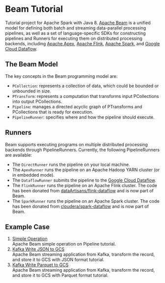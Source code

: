 # Beam Tutorial
Tutorial project for Apache Spark with Java 8. [Apache Beam](http://beam.apache.org/) is a unified model for defining both batch and streaming data-parallel processing pipelines, as well as a set of language-specific SDKs for constructing pipelines and Runners for executing them on distributed processing backends, including [Apache Apex](http://apex.apache.org/), [Apache Flink](http://flink.apache.org/), [Apache Spark](http://spark.apache.org/), and [Google Cloud Dataflow](http://cloud.google.com/dataflow/).

## The Beam Model
The key concepts in the Beam programming model are:
- `PCollection`: represents a collection of data, which could be bounded or unbounded in size.
- `PTransform`: represents a computation that transforms input PCollections into output PCollections.
- `Pipeline`: manages a directed acyclic graph of PTransforms and PCollections that is ready for execution.
- `PipelineRunner`: specifies where and how the pipeline should execute.

## Runners
Beam supports executing programs on multiple distributed processing backends through PipelineRunners. Currently, the following PipelineRunners are available:
- The `DirectRunner` runs the pipeline on your local machine.
- The `ApexRunner` runs the pipeline on an Apache Hadoop YARN cluster (or in embedded mode).
- The `DataflowRunner` submits the pipeline to the [Google Cloud Dataflow](http://cloud.google.com/dataflow/).
- The `FlinkRunner` runs the pipeline on an Apache Flink cluster. The code has been donated from [dataArtisans/flink-dataflow](https://github.com/dataArtisans/flink-dataflow) and is now part of Beam.
- The `SparkRunner` runs the pipeline on an Apache Spark cluster. The code has been donated from [cloudera/spark-dataflow](https://github.com/cloudera/spark-dataflow) and is now part of Beam.

## Example Case
1. [Simple Operation](https://github.com/davidch93/beam-tutorial/tree/master/beam-simple-operation#simple-operation-tutorial)
   <br/>Apache Beam simple operation on Pipeline tutorial.
2. [Kafka Write JSON to GCS](https://github.com/davidch93/beam-tutorial/tree/master/beam-kafka-write-json-to-gcs#kafka-write-json-to-gcs-tutorial)
   <br/>Apache Beam streaming application from Kafka, transform the record, and store it to GCS with JSON format tutorial.
3. [Kafka Write Parquet to GCS](https://github.com/davidch93/beam-tutorial/tree/master/beam-kafka-write-parquet-to-gcs#kafka-write-parquet-to-gcs-tutorial)
   <br/>Apache Beam streaming application from Kafka, transform the record, and store it to GCS with Parquet format tutorial.
